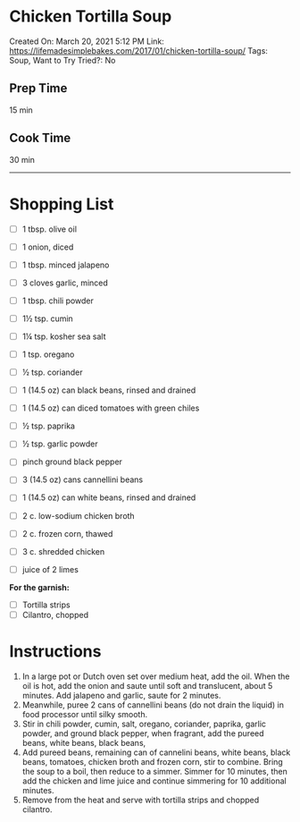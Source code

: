 # Chicken Tortilla Soup

Created On: March 20, 2021 5:12 PM
Link: https://lifemadesimplebakes.com/2017/01/chicken-tortilla-soup/
Tags: Soup, Want to Try
Tried?: No

## Prep Time

15 min

## Cook Time

30 min

---

# Shopping List

- [ ]  1 tbsp. olive oil
- [ ]  1 onion, diced
- [ ]  1 tbsp. minced jalapeno
- [ ]  3 cloves garlic, minced
- [ ]  1 tbsp. chili powder
- [ ]  1½ tsp. cumin
- [ ]  1¼ tsp. kosher sea salt
- [ ]  1 tsp. oregano
- [ ]  ½ tsp. coriander
- [ ]  1 (14.5 oz) can black beans, rinsed and drained
- [ ]  1 (14.5 oz) can diced tomatoes with green chiles

- [ ]  ½ tsp. paprika
- [ ]  ½ tsp. garlic powder
- [ ]  pinch ground black pepper
- [ ]  3 (14.5 oz) cans cannellini beans
- [ ]  1 (14.5 oz) can white beans, rinsed and drained
- [ ]  2 c. low-sodium chicken broth
- [ ]  2 c. frozen corn, thawed
- [ ]  3 c. shredded chicken
- [ ]  juice of 2 limes

**For the garnish:**

- [ ]  Tortilla strips
- [ ]  Cilantro, chopped

# Instructions

1. In a large pot or Dutch oven set over medium heat, add the oil. When the oil is hot, add the onion and saute until soft and translucent, about 5 minutes. Add jalapeno and garlic, saute for 2 minutes.
2. Meanwhile, puree 2 cans of cannellini beans (do not drain the liquid) in food processor until silky smooth.
3. Stir in chili powder, cumin, salt, oregano, coriander, paprika, garlic powder, and ground black pepper, when fragrant, add the pureed beans, white beans, black beans,
4. Add pureed beans, remaining can of cannelini beans, white beans, black beans, tomatoes, chicken broth and frozen corn, stir to combine. Bring the soup to a boil, then reduce to a simmer. Simmer for 10 minutes, then add the chicken and lime juice and continue simmering for 10 additional minutes.
5. Remove from the heat and serve with tortilla strips and chopped cilantro.